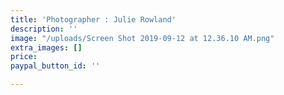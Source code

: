 ```yaml
---
title: 'Photographer : Julie Rowland'
description: ''
image: "/uploads/Screen Shot 2019-09-12 at 12.36.10 AM.png"
extra_images: []
price: 
paypal_button_id: ''

---
```

